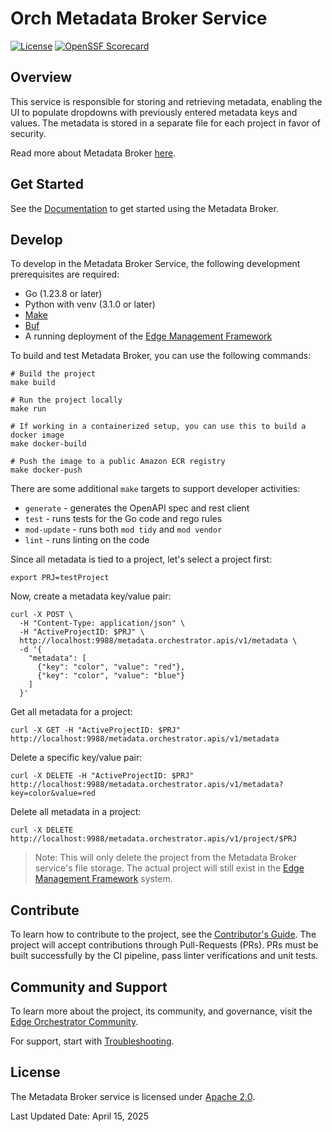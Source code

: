# Orch Metadata Broker Service

[![License](https://img.shields.io/badge/License-Apache%202.0-blue.svg)](https://opensource.org/licenses/Apache-2.0)
[![OpenSSF Scorecard](https://api.scorecard.dev/projects/github.com/open-edge-platform/orch-metadata-broker/badge)](https://scorecard.dev/viewer/?uri=github.com/open-edge-platform/orch-metadata-broker)

## Overview

This service is responsible for storing and retrieving metadata, enabling the UI to populate dropdowns with previously entered metadata keys and values. The metadata is stored in a separate file for each project in favor of security.

Read more about Metadata Broker [here](https://github.com/open-edge-platform/orch-metadata-broker/blob/main/docs/metadata-broker.md).

## Get Started

See the [Documentation](https://docs.openedgeplatform.intel.com/edge-manage-docs/main/user_guide/get_started_guide/index.html) to get started using the Metadata Broker.

## Develop

To develop in the Metadata Broker Service, the following development prerequisites are required:

- Go (1.23.8 or later)
- Python with venv (3.1.0 or later)
- [Make](https://www.gnu.org/software/make)
- [Buf](https://github.com/bufbuild/buf)
- A running deployment of the [Edge Management Framework](https://github.com/open-edge-platform/edge-manageability-framework?tab=readme-ov-file)

To build and test Metadata Broker, you can use the following commands:

```shell
# Build the project
make build

# Run the project locally
make run

# If working in a containerized setup, you can use this to build a docker image
make docker-build

# Push the image to a public Amazon ECR registry
make docker-push
```

There are some additional `make` targets to support developer activities:

- `generate` - generates the OpenAPI spec and rest client
- `test` - runs tests for the Go code and rego rules
- `mod-update` - runs both `mod tidy` and `mod vendor`
- `lint` - runs linting on the code

Since all metadata is tied to a project, let's select a project first:

```shell
export PRJ=testProject
```

Now, create a metadata key/value pair:

```shell
curl -X POST \
  -H "Content-Type: application/json" \
  -H "ActiveProjectID: $PRJ" \
  http://localhost:9988/metadata.orchestrator.apis/v1/metadata \
  -d '{
    "metadata": [
      {"key": "color", "value": "red"},
      {"key": "color", "value": "blue"}
    ]
  }'
```

Get all metadata for a project:

```shell
curl -X GET -H "ActiveProjectID: $PRJ" http://localhost:9988/metadata.orchestrator.apis/v1/metadata
```

Delete a specific key/value pair:

```shell
curl -X DELETE -H "ActiveProjectID: $PRJ" http://localhost:9988/metadata.orchestrator.apis/v1/metadata?key=color&value=red
```

Delete all metadata in a project:

```shell
curl -X DELETE http://localhost:9988/metadata.orchestrator.apis/v1/project/$PRJ
```

> Note: This will only delete the project from the Metadata Broker service's file storage. The actual project will still exist in the [Edge Management Framework](https://github.com/open-edge-platform/edge-manageability-framework?tab=readme-ov-file) system.

## Contribute

To learn how to contribute to the project, see the [Contributor's
Guide](https://docs.openedgeplatform.intel.com/edge-manage-docs/main/developer_guide/contributor_guide/index.html). The project will accept contributions through Pull-Requests (PRs). PRs must be built successfully by the CI pipeline, pass linter verifications and unit tests.

## Community and Support

To learn more about the project, its community, and governance, visit
the [Edge Orchestrator Community](https://github.com/open-edge-platform).

For support, start with [Troubleshooting](https://docs.openedgeplatform.intel.com/edge-manage-docs/main/developer_guide/troubleshooting/index.html).

## License

The Metadata Broker service is licensed under [Apache 2.0](https://www.apache.org/licenses/LICENSE-2.0).

Last Updated Date: April 15, 2025
